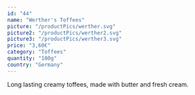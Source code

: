 ```yaml
---
id: "44"
name: "Werther's Toffees"
picture: "/productPics/werther.svg"
picture2: "/productPics/werther2.svg"
picture3: "/productPics/werther3.svg"
price: "3,60€"
category: "Toffees"
quantity: "100g"
country: "Germany"
---
```

Long lasting creamy toffees, made with butter and fresh cream.